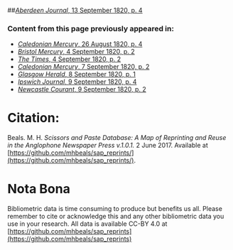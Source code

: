 ##[*Aberdeen Journal*, 13 September 1820, p. 4](https://mhbeals.github.io/sap_html/Aberdeen-Journal/Aberdeen-Journal-13-September-1820-p-4)

### Content from this page previously appeared in:
+ [*Caledonian Mercury*, 26 August 1820, p. 4](https://mhbeals.github.io/sap_html/Caledonian-Mercury/Caledonian-Mercury-26-August-1820-p-4)
+ [*Bristol Mercury*, 4 September 1820, p. 2](https://mhbeals.github.io/sap_html/Bristol-Mercury/Bristol-Mercury-4-September-1820-p-2)
+ [*The Times*, 4 September 1820, p. 2](https://mhbeals.github.io/sap_html/The-Times/The-Times-4-September-1820-p-2)
+ [*Caledonian Mercury*, 7 September 1820, p. 2](https://mhbeals.github.io/sap_html/Caledonian-Mercury/Caledonian-Mercury-7-September-1820-p-2)
+ [*Glasgow Herald*, 8 September 1820, p. 1](https://mhbeals.github.io/sap_html/Glasgow-Herald/Glasgow-Herald-8-September-1820-p-1)
+ [*Ipswich Journal*, 9 September 1820, p. 4](https://mhbeals.github.io/sap_html/Ipswich-Journal/Ipswich-Journal-9-September-1820-p-4)
+ [*Newcastle Courant*, 9 September 1820, p. 2](https://mhbeals.github.io/sap_html/Newcastle-Courant/Newcastle-Courant-9-September-1820-p-2)
                    
# Citation: 

Beals. M. H. *Scissors and Paste Database: A Map of Reprinting and Reuse in the Anglophone Newspaper Press v.1.0.1.* 2 June 2017. Available at [https://github.com/mhbeals/sap_reprints/](https://github.com/mhbeals/sap_reprints/). 
                    
# Nota Bona

Bibliometric data is time consuming to produce but benefits us all. Please remember to cite or acknowledge this and any other bibliometric data you use in your research. All data is available CC-BY 4.0 at [https://github.com/mhbeals/sap_reprints](https://github.com/mhbeals/sap_reprints)
